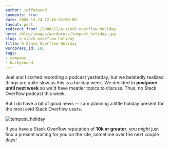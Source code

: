 ```yaml
---
author: jeffatwood
comments: true
date: 2008-12-24 12:46:53+00:00
layout: post
redirect_from: /2008/12/a-stack-overflow-holiday
hero: /blog/images/wordpress/tempest_holiday.jpg
slug: a-stack-overflow-holiday
title: A Stack Overflow Holiday
wordpress_id: 185
tags:
- company
- background
---
```



Joel and I started recording a podcast yesterday, but we belatedly realized things are quite slow as this is a holiday week. We decided to **postpone until next week** so we'd have meatier topics to discuss. Thus, no Stack Overflow podcast this week.



But I do have a bit of good news -- I am planning a little holiday present for the most avid Stack Overflow users.



![tempest_holiday](/blog/images/wordpress/tempest_holiday.jpg)



If you have a Stack Overflow reputation of **10k or greater**, you _might_ just find a present waiting for you on the site, sometime over the next couple days!

